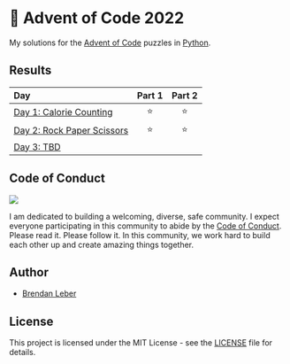 # :christmas_tree: Advent of Code 2022

My solutions for the [Advent of Code](https://adventofcode.com/) puzzles in [Python](https://www.python.org/).

## Results

| Day | Part 1 | Part 2 |
| :--- | :---: | :---: |
| [Day 1: Calorie Counting](https://adventofcode.com/2022/day/1) | :star: | :star: |
| [Day 2: Rock Paper Scissors](https://adventofcode.com/2022/day/2) | :star: | :star: |
| [Day 3: TBD](https://adventofcode.com/2022/day/3) |  |  |

## Code of Conduct

[<img src="https://img.shields.io/badge/Contributor%20Covenant-v1.4%20adopted-ff69b4.svg">](code-of-conduct.md)

I am dedicated to building a welcoming, diverse, safe community.  I expect
everyone participating in this community to abide by the [Code of
Conduct](code-of-conduct.md).  Please read it.  Please follow it.  In this
community, we work hard to build each other up and create amazing things
together.

## Author

- [Brendan Leber](https://github.com/BrendanLeber)

## License

This project is licensed under the MIT License - see the [LICENSE](LICENSE) file for details.
